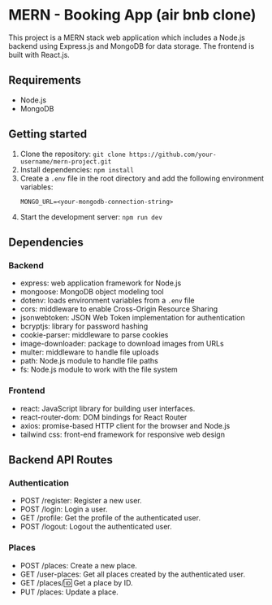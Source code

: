 # MERN - Booking App (air bnb clone)

This project is a MERN stack web application which includes a Node.js backend using Express.js and MongoDB for data storage. The frontend is built with React.js.

## Requirements

- Node.js
- MongoDB

## Getting started

1. Clone the repository: `git clone https://github.com/your-username/mern-project.git`
2. Install dependencies: `npm install`
3. Create a `.env` file in the root directory and add the following environment variables:
   ```
   MONGO_URL=<your-mongodb-connection-string>
   ```
4. Start the development server: `npm run dev`

## Dependencies

### Backend

- express: web application framework for Node.js
- mongoose: MongoDB object modeling tool
- dotenv: loads environment variables from a `.env` file
- cors: middleware to enable Cross-Origin Resource Sharing
- jsonwebtoken: JSON Web Token implementation for authentication
- bcryptjs: library for password hashing
- cookie-parser: middleware to parse cookies
- image-downloader: package to download images from URLs
- multer: middleware to handle file uploads
- path: Node.js module to handle file paths
- fs: Node.js module to work with the file system

### Frontend

- react: JavaScript library for building user interfaces.
- react-router-dom: DOM bindings for React Router
- axios: promise-based HTTP client for the browser and Node.js
- tailwind css: front-end framework for responsive web design

## Backend API Routes

### Authentication

- POST /register: Register a new user.
- POST /login: Login a user.
- GET /profile: Get the profile of the authenticated user.
- POST /logout: Logout the authenticated user.

### Places

- POST /places: Create a new place.
- GET /user-places: Get all places created by the authenticated user.
- GET /places/:id: Get a place by ID.
- PUT /places: Update a place.
